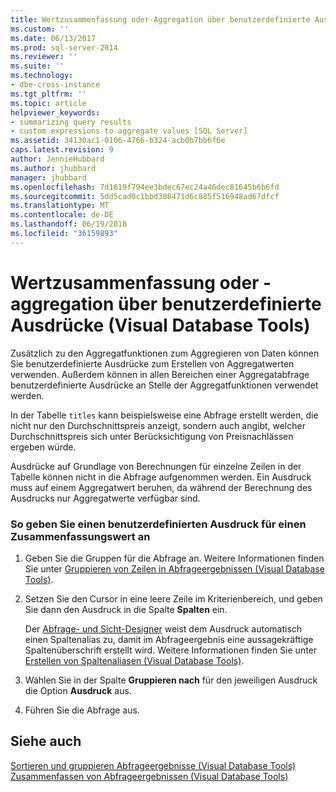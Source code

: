 ```yaml
---
title: Wertzusammenfassung oder-Aggregation über benutzerdefinierte Ausdrücke (Visual Database Tools) | Microsoft Docs
ms.custom: ''
ms.date: 06/13/2017
ms.prod: sql-server-2014
ms.reviewer: ''
ms.suite: ''
ms.technology:
- dbe-cross-instance
ms.tgt_pltfrm: ''
ms.topic: article
helpviewer_keywords:
- summarizing query results
- custom expressions to aggregate values [SQL Server]
ms.assetid: 34130ac1-0106-4766-b324-acb0b7bb6f6e
caps.latest.revision: 9
author: JennieHubbard
ms.author: jhubbard
manager: jhubbard
ms.openlocfilehash: 7d1619f794ee3bdec67ec24a46dec81645b6b6fd
ms.sourcegitcommit: 5dd5cad0c1bbd308471d6c885f516948ad67dfcf
ms.translationtype: MT
ms.contentlocale: de-DE
ms.lasthandoff: 06/19/2018
ms.locfileid: "36159893"
---
```

# <a name="summarize-or-aggregate-values-using-custom-expressions-visual-database-tools"></a>Wertzusammenfassung oder -aggregation über benutzerdefinierte Ausdrücke (Visual Database Tools)
  Zusätzlich zu den Aggregatfunktionen zum Aggregieren von Daten können Sie benutzerdefinierte Ausdrücke zum Erstellen von Aggregatwerten verwenden. Außerdem können in allen Bereichen einer Aggregatabfrage benutzerdefinierte Ausdrücke an Stelle der Aggregatfunktionen verwendet werden.  
  
 In der Tabelle `titles` kann beispielsweise eine Abfrage erstellt werden, die nicht nur den Durchschnittspreis anzeigt, sondern auch angibt, welcher Durchschnittspreis sich unter Berücksichtigung von Preisnachlässen ergeben würde.  
  
 Ausdrücke auf Grundlage von Berechnungen für einzelne Zeilen in der Tabelle können nicht in die Abfrage aufgenommen werden. Ein Ausdruck muss auf einem Aggregatwert beruhen, da während der Berechnung des Ausdrucks nur Aggregatwerte verfügbar sind.  
  
### <a name="to-specify-a-custom-expression-for-a-summary-value"></a>So geben Sie einen benutzerdefinierten Ausdruck für einen Zusammenfassungswert an  
  
1.  Geben Sie die Gruppen für die Abfrage an. Weitere Informationen finden Sie unter [Gruppieren von Zeilen in Abfrageergebnissen &#40;Visual Database Tools&#41;](visual-database-tools.md).  
  
2.  Setzen Sie den Cursor in eine leere Zeile im Kriterienbereich, und geben Sie dann den Ausdruck in die Spalte **Spalten** ein.  
  
     Der [Abfrage- und Sicht-Designer](query-and-view-designer-tools-visual-database-tools.md) weist dem Ausdruck automatisch einen Spaltenalias zu, damit im Abfrageergebnis eine aussagekräftige Spaltenüberschrift erstellt wird. Weitere Informationen finden Sie unter [Erstellen von Spaltenaliasen &#40;Visual Database Tools&#41;](create-column-aliases-visual-database-tools.md).  
  
3.  Wählen Sie in der Spalte **Gruppieren nach** für den jeweiligen Ausdruck die Option **Ausdruck** aus.  
  
4.  Führen Sie die Abfrage aus.  
  
## <a name="see-also"></a>Siehe auch  
 [Sortieren und gruppieren Abfrageergebnisse &#40;Visual Database Tools&#41;](sort-and-group-query-results-visual-database-tools.md)   
 [Zusammenfassen von Abfrageergebnissen &#40;Visual Database Tools&#41;](summarize-query-results-visual-database-tools.md)  
  
  